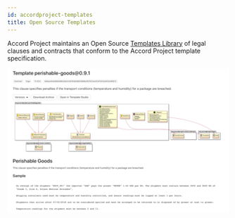 ```yaml
---
id: accordproject-templates
title: Open Source Templates
---
```


Accord Project maintains an Open Source [Templates Library](https://templates.accordproject.org) of legal clauses and contracts that conform to the Accord Project template specification.

![Template Library](/docs/assets/perishable-goods.png)
